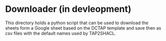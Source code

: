 # Downloader (in devleopment)

This directory holds a python script that can be used to download the sheets form a Google sheet based on the DCTAP template and save then as csv files with the default names used by TAP2SHACL.

